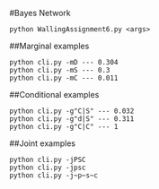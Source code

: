 #Bayes Network
```
python WallingAssignment6.py <args>
```

##Marginal examples
```
python cli.py -mD --- 0.304
python cli.py -mS --- 0.3
python cli.py -mC --- 0.011
```
##Conditional examples
```
python cli.py -g"C|S" --- 0.032
python cli.py -g"d|S" --- 0.311
python cli.py -g"C|C" --- 1
```
##Joint examples
```
python cli.py -jPSC 
python cli.py -jpsc
python cli.py -j~p~s~c
```
